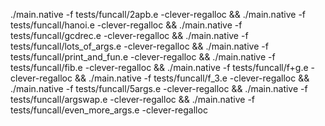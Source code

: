 ./main.native -f tests/funcall/2apb.e -clever-regalloc &&
./main.native -f tests/funcall/hanoi.e -clever-regalloc &&
./main.native -f tests/funcall/gcdrec.e -clever-regalloc &&
./main.native -f tests/funcall/lots_of_args.e -clever-regalloc &&
./main.native -f tests/funcall/print_and_fun.e -clever-regalloc &&
./main.native -f tests/funcall/fib.e -clever-regalloc &&
./main.native -f tests/funcall/f+g.e -clever-regalloc &&
./main.native -f tests/funcall/f_3.e -clever-regalloc &&
./main.native -f tests/funcall/5args.e -clever-regalloc &&
./main.native -f tests/funcall/argswap.e -clever-regalloc &&
./main.native -f tests/funcall/even_more_args.e -clever-regalloc 
